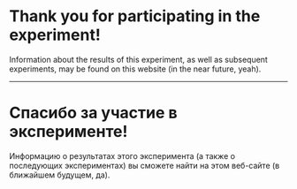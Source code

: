 # Thank you for participating in the experiment!

Information about the results of this experiment, as well as subsequent experiments, may be found on this website (in the near future, yeah).

- - - 

# Спасибо за участие в эксперименте!

Информацию о результатах этого эксперимента (а также о последующих экспериментах) вы сможете найти на этом веб-сайте (в ближайшем будущем, да).
